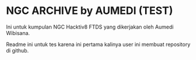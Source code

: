 # NGC ARCHIVE by AUMEDI (TEST)

Ini untuk kumpulan NGC Hacktiv8 FTDS yang dikerjakan oleh Aumedi Wibisana.

Readme ini untuk tes karena ini pertama kalinya user ini membuat repository di
github.


